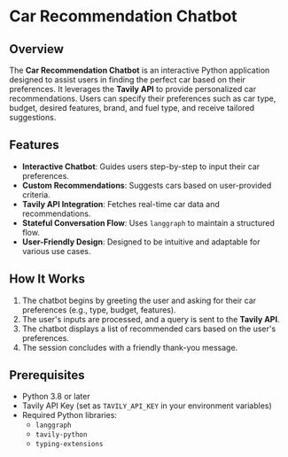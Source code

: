 # Car Recommendation Chatbot

## Overview
The **Car Recommendation Chatbot** is an interactive Python application designed to assist users in finding the perfect car based on their preferences. It leverages the **Tavily API** to provide personalized car recommendations. Users can specify their preferences such as car type, budget, desired features, brand, and fuel type, and receive tailored suggestions.


## Features
- **Interactive Chatbot**: Guides users step-by-step to input their car preferences.
- **Custom Recommendations**: Suggests cars based on user-provided criteria.
- **Tavily API Integration**: Fetches real-time car data and recommendations.
- **Stateful Conversation Flow**: Uses `langgraph` to maintain a structured flow.
- **User-Friendly Design**: Designed to be intuitive and adaptable for various use cases.


## How It Works
1. The chatbot begins by greeting the user and asking for their car preferences (e.g., type, budget, features).
2. The user's inputs are processed, and a query is sent to the **Tavily API**.
3. The chatbot displays a list of recommended cars based on the user's preferences.
4. The session concludes with a friendly thank-you message.


## Prerequisites
- Python 3.8 or later
- Tavily API Key (set as `TAVILY_API_KEY` in your environment variables)
- Required Python libraries:
  - `langgraph`
  - `tavily-python`
  - `typing-extensions`
